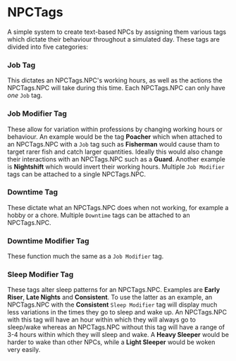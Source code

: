 # NPCTags
A simple system to create text-based NPCs by assigning them various tags which dictate their behaviour throughout a simulated day. These tags are divided into five categories:

### Job Tag
This dictates an NPCTags.NPC's working hours, as well as the actions the NPCTags.NPC will take during this time. Each NPCTags.NPC can only have *one* `Job` tag.

### Job Modifier Tag
These allow for variation within professions by changing working hours or behaviour. An example would be the tag **Poacher** which when attached to an NPCTags.NPC with a `Job` tag such as **Fisherman** would cause tham to target rarer fish and catch larger quantities. Ideally this would also change their interactions with an NPCTags.NPC such as a **Guard**. Another example is **Nightshift** which would invert their working hours. Multiple `Job Modifier` tags can be attached to a single NPCTags.NPC.

### Downtime Tag
These dictate what an NPCTags.NPC does when not working, for example a hobby or a chore. Multiple `Downtime` tags can be attached to an NPCTags.NPC.

### Downtime Modifier Tag
These function much the same as a `Job Modifier` tag.

### Sleep Modifier Tag
These tags alter sleep patterns for an NPCTags.NPC. Examples are **Early Riser**, **Late Nights** and **Consistent**. To use the latter as an example, an NPCTags.NPC with the **Consistent** `Sleep Modifier` tag will display much less variations in the times they go to sleep and wake up. An NPCTags.NPC with this tag will have an hour within which they will always go to sleep/wake whereas an NPCTags.NPC without this tag will have a range of 3-4 hours within which they will sleep and wake. A **Heavy Sleeper** would be harder to wake than other NPCs, while a **Light Sleeper** would be woken very easily.
